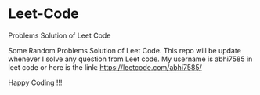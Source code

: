 # Leet-Code
Problems Solution of Leet Code


Some Random Problems Solution of Leet Code. This repo will be update whenever I solve any question from Leet code.
My username is abhi7585 in leet code or here is the link: https://leetcode.com/abhi7585/

Happy Coding !!!
